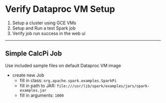 # Verify Dataproc VM Setup

1. Setup a cluster using GCE VMs
2. Setup and Run a test Spark job
3. Verify job run success in the web ui

----

## Simple CalcPi Job

Use included sample files on default Dataproc VM image
 - create new Job
   - fill in class: `org.apache.spark.examples.SparkPi`
   - fill in path to JAR: `file:///usr/lib/spark/examples/jars/spark-examples.jar`
   - fill in arguments: `1000`
